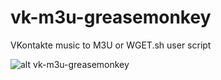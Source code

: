 vk-m3u-greasemonkey
===================

VKontakte music to M3U or WGET.sh user script

![alt vk-m3u-greasemonkey](http://i.imgur.com/PWS2WhF.png)
